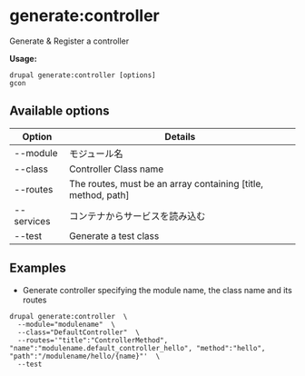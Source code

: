 # generate:controller
Generate & Register a controller

**Usage:**
```
drupal generate:controller [options]
gcon
```

## Available options
Option | Details
-------|-------------
--module | モジュール名
--class | Controller Class name
--routes | The routes, must be an array containing [title, method, path]
--services | コンテナからサービスを読み込む
--test | Generate a test class

## Examples
* Generate controller specifying the module name, the class name and its routes
```
drupal generate:controller  \
  --module="modulename"  \
  --class="DefaultController"  \
  --routes='"title":"ControllerMethod", "name":"modulename.default_controller_hello", "method":"hello", "path":"/modulename/hello/{name}"'  \
  --test
```
